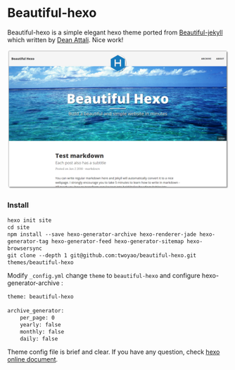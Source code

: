 # Beautiful-hexo

Beautiful-hexo is a simple elegant hexo theme ported from [Beautiful-jekyll](http://deanattali.com/beautiful-jekyll) which written by [Dean Attali](http://deanattali.com/aboutme). Nice work!

![hexo-preview](images/hexo-preview.png)

### Install

```
hexo init site 
cd site
npm install --save hexo-generator-archive hexo-renderer-jade hexo-generator-tag hexo-generator-feed hexo-generator-sitemap hexo-browsersync 
git clone --depth 1 git@github.com:twoyao/beautiful-hexo.git themes/beautiful-hexo
```


Modify `_config.yml` change `theme` to `beautiful-hexo` and configure hexo-generator-archive :

```
theme: beautiful-hexo

archive_generator:
    per_page: 0
    yearly: false
    monthly: false
    daily: false
```

Theme config file is brief and clear. 
If you have any question, check [hexo online document](https://hexo.io/).
